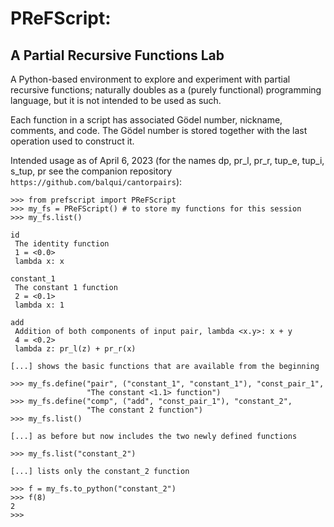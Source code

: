 # PReFScript: 
## A Partial Recursive Functions Lab

A Python-based environment to explore and experiment with partial 
recursive functions; naturally doubles as a (purely functional) 
programming language, but it is not intended to be used as such.

Each function in a script has associated Gödel number, nickname, 
comments, and code. The Gödel number is stored together with the 
last operation used to construct it.

Intended usage as of April 6, 2023 (for the names dp, pr_l, pr_r,
tup_e, tup_i, s_tup, pr see the companion repository 
`https://github.com/balqui/cantorpairs`):


```
>>> from prefscript import PReFScript
>>> my_fs = PReFScript() # to store my functions for this session
>>> my_fs.list()

id
 The identity function
 1 = <0.0>
 lambda x: x

constant_1 
 The constant 1 function
 2 = <0.1>
 lambda x: 1

add
 Addition of both components of input pair, lambda <x.y>: x + y
 4 = <0.2>
 lambda z: pr_l(z) + pr_r(x) 

[...] shows the basic functions that are available from the beginning

>>> my_fs.define("pair", ("constant_1", "constant_1"), "const_pair_1",
                 "The constant <1.1> function")
>>> my_fs.define("comp", ("add", "const_pair_1"), "constant_2",
                 "The constant 2 function")
>>> my_fs.list()

[...] as before but now includes the two newly defined functions

>>> my_fs.list("constant_2")

[...] lists only the constant_2 function

>>> f = my_fs.to_python("constant_2")
>>> f(8)
2
>>> 
```
